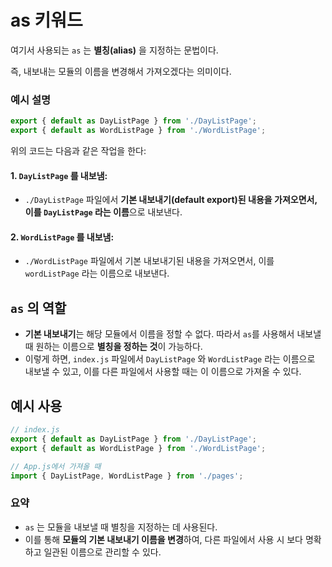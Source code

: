 as 키워드
===
여기서 사용되는 `as` 는 **별칭(alias)** 을 지정하는 문법이다. 

즉, 내보내는 모듈의 이름을 변경해서 가져오겠다는 의미이다.

### 예시 설명
```js
export { default as DayListPage } from './DayListPage';
export { default as WordListPage } from './WordListPage';
```
위의 코드는 다음과 같은 작업을 한다:

#### 1. `DayListPage` 를 내보냄:
- `./DayListPage` 파일에서 **기본 내보내기(default export)된 내용을 가져오면서, 이를 `DayListPage` 라는 이름**으로 내보낸다.

#### 2. `WordListPage` 를 내보냄:
- `./WordListPage` 파일에서 기본 내보내기된 내용을 가져오면서, 이를 `wordListPage` 라는 이름으로 내보낸다.

## `as` 의 역할
- **기본 내보내기**는 해당 모듈에서 이름을 정할 수 없다. 따라서 `as`를 사용해서 내보낼 때 원하는 이름으로 **별칭을 정하는 것**이 가능하다.
- 이렇게 하면, `index.js` 파일에서 `DayListPage` 와 `WordListPage` 라는 이름으로 내보낼 수 있고, 이를 다른 파일에서 사용할 때는 이 이름으로 가져올 수 있다.

## 예시 사용
```js
// index.js
export { default as DayListPage } from './DayListPage';
export { default as WordListPage } from './WordListPage';

// App.js에서 가져올 때
import { DayListPage, WordListPage } from './pages';
```

### 요약
- `as` 는 모듈을 내보낼 때 별칭을 지정하는 데 사용된다.
- 이를 통해 **모듈의 기본 내보내기 이름을 변경**하여, 다른 파일에서 사용 시 보다 명확하고 일관된 이름으로 관리할 수 있다.